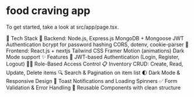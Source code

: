 # food craving app


To get started, take a look at src/app/page.tsx.

🚀 Tech Stack
🔧 Backend:
Node.js, Express.js
MongoDB + Mongoose
JWT Authentication
bcrypt for password hashing
CORS, dotenv, cookie-parser
🎨 Frontend:
React.js + nextjs
Tailwind CSS
Framer Motion (animations)
Dark Mode support
✨ Features
🔐 JWT-based Authentication (Login, Register, Logout)
🧑‍💼 Role-Based Access Control 
📋 Inventory CRUD: Create, Read, Update, Delete items
🔍 Search & Pagination on item list
🌓 Dark Mode & Responsive Design
🔄 Toast Notifications and Loading Spinners
✅ Form Validation & Error Handling
🔁 Reusable Components with clean structure

